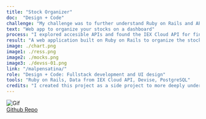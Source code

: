 ```yaml
---
title: "Stock Organizer"
doc:  "Design + Code"
challenge: "My challenge was to further understand Ruby on Rails and API integration"
text: "Web app to organize your stocks on a dashboard"
process: "I explored accesible APIs and found the IEX Cloud API for financial data which I integrated into the Rails application. For my next project, I would like to explore caching the data in order to improve the speed of the application."
result: "A web application built on Ruby on Rails to organize the stocks you follow on one dashboard. I created a search functionality for real-time stock prices and financial data and a dashboard that shows the stocks the user follows along with highlights that display stocks that have dropped or raised significantly in value."
image: ./chart.png
image1: ./ress.png
image2: ./mocks.png
image3: ./devss-01.png
link: "/malpensatina/"
role: "Design + Code: Fullstack development and UI design"
tools: "Ruby on Rails, Data from IEX Cloud API, Devise, PostgreSQL"
credits: "I created this project as a side project to more deeply understand Rails and working with APIs"
---
```


![Gif](stock.gif)
<br>
[Github Repo](https://github.com/meghanmartin995/-stock_market "https://github.com/meghanmartin995/-stock_market")
